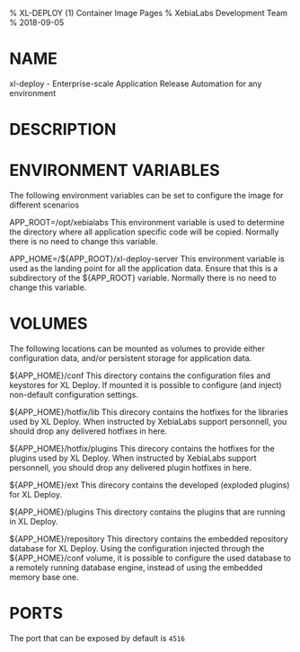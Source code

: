 % XL-DEPLOY (1) Container Image Pages
% XebiaLabs Development Team
% 2018-09-05

# NAME
xl-deploy \- Enterprise-scale Application Release Automation for any environment

# DESCRIPTION

# ENVIRONMENT VARIABLES
The following environment variables can be set to configure the image for different scenarios

APP_ROOT=/opt/xebialabs
    This environment variable is used to determine the directory where all application specific code will be copied. Normally there is no need to change this variable.

APP_HOME=/${APP_ROOT}/xl-deploy-server
    This environment variable is used as the landing point for all the application data. Ensure that this is a subdirectory of the ${APP_ROOT} variable. Normally there is no need to change this variable.

# VOLUMES
The following locations can be mounted as volumes to provide either configuration data, and/or persistent storage for application data.

${APP_HOME}/conf
    This directory contains the configuration files and keystores for XL Deploy. If mounted it is possible to configure (and inject) non-default configuration settings.

${APP_HOME}/hotfix/lib
    This direcory contains the hotfixes for the libraries used by XL Deploy. When instructed by XebiaLabs support personnell, you should drop any delivered hotfixes in here.

${APP_HOME}/hotfix/plugins
    This direcory contains the hotfixes for the plugins used by XL Deploy. When instructed by XebiaLabs support personnell, you should drop any delivered plugin hotfixes in here.

${APP_HOME}/ext
    This direcory contains the developed (exploded plugins) for XL Deploy.

${APP_HOME}/plugins
    This directory contains the plugins that are running in XL Deploy.

${APP_HOME}/repository
    This directory contains the embedded repository database for XL Deploy. Using the configuration injected through the ${APP_HOME}/conf volume, it is possible to configure the used database to a remotely running database engine, instead of using the embedded memory base one.

# PORTS
The port that can be exposed by default is `4516`
